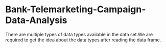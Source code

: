 # Bank-Telemarketing-Campaign-Data-Analysis
There are multiple types of data types available in the data set.We are required to get the idea about the data types after reading the data frame.


